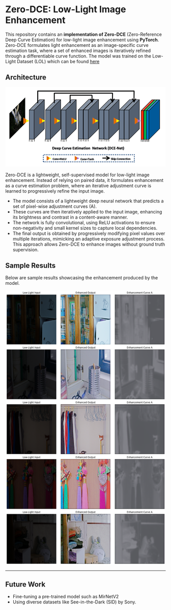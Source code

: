 # Zero-DCE: Low-Light Image Enhancement

This repository contains an **implementation of Zero-DCE** (Zero-Reference Deep Curve Estimation) for low-light image enhancement using **PyTorch**. Zero-DCE formulates light enhancement as an image-specific curve estimation task, where a set of enhanced images is iteratively refined through a differentiable curve function. The model was trained on the Low-Light Dataset (LOL) which can be found [here](https://www.kaggle.com/datasets/soumikrakshit/lol-dataset)

## Architecture

![Architecture](assets/architecture.png)

Zero-DCE is a lightweight, self-supervised model for low-light image enhancement. Instead of relying on paired data, it formulates enhancement as a curve estimation problem, where an iterative adjustment curve is learned to progressively refine the input image.
- The model consists of a lightweight deep neural network that predicts a set of pixel-wise adjustment curves (A).
- These curves are then iteratively applied to the input image, enhancing its brightness and contrast in a content-aware manner.
- The network is fully convolutional, using ReLU activations to ensure non-negativity and small kernel sizes to capture local dependencies.
- The final output is obtained by progressively modifying pixel values over multiple iterations, mimicking an adaptive exposure adjustment process.
This approach allows Zero-DCE to enhance images without ground truth supervision.

## Sample Results

Below are sample results showcasing the enhancement produced by the model.

![Sample Outputs](assets/__results___23_0.png)

---

## Future Work

- Fine-tuning a pre-trained model such as MirNetV2
- Using diverse datasets like See-in-the-Dark (SID) by Sony.
